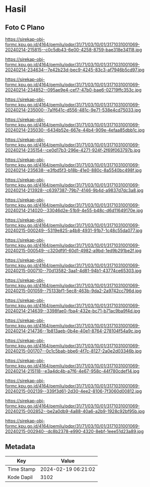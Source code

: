 # Hasil

## Foto C Plano

https://sirekap-obj-formc.kpu.go.id/4164/pemilu/pdpr/31/71/03/10/01/3171031001069-20240214-215815--c0c5db43-6e00-4258-8759-bae318e34118.jpg

https://sirekap-obj-formc.kpu.go.id/4164/pemilu/pdpr/31/71/03/10/01/3171031001069-20240214-234634--7e42b23d-bec9-4245-83c3-af7946b5cd97.jpg

https://sirekap-obj-formc.kpu.go.id/4164/pemilu/pdpr/31/71/03/10/01/3171031001069-20240214-234852--095ae9e4-cef7-47b0-bae6-02719ffc353c.jpg

https://sirekap-obj-formc.kpu.go.id/4164/pemilu/pdpr/31/71/03/10/01/3171031001069-20240214-235000--7a1f641c-d556-481c-9e71-538e4cd75033.jpg

https://sirekap-obj-formc.kpu.go.id/4164/pemilu/pdpr/31/71/03/10/01/3171031001069-20240214-235030--6434b52e-667e-44b4-909e-4efaa85dbb1c.jpg

https://sirekap-obj-formc.kpu.go.id/4164/pemilu/pdpr/31/71/03/10/01/3171031001069-20240214-235154--ce0d17b3-296e-4271-924f-2f69f063797b.jpg

https://sirekap-obj-formc.kpu.go.id/4164/pemilu/pdpr/31/71/03/10/01/3171031001069-20240214-235638--e3fbd5f3-b18b-41e0-880c-8a5540bc498f.jpg

https://sirekap-obj-formc.kpu.go.id/4164/pemilu/pdpr/31/71/03/10/01/3171031001069-20240214-213928--c6397387-79b7-4146-9b4d-a9837d7dc3a8.jpg

https://sirekap-obj-formc.kpu.go.id/4164/pemilu/pdpr/31/71/03/10/01/3171031001069-20240214-214020--33046d2e-51b9-4e55-b48c-d6d11649170e.jpg

https://sirekap-obj-formc.kpu.go.id/4164/pemilu/pdpr/31/71/03/10/01/3171031001069-20240215-000249--5319e825-a4b8-4931-91b7-1c48c55da077.jpg

https://sirekap-obj-formc.kpu.go.id/4164/pemilu/pdpr/31/71/03/10/01/3171031001069-20240215-000549--c320df91-60d1-4982-a9bd-1ed9b291be2f.jpg

https://sirekap-obj-formc.kpu.go.id/4164/pemilu/pdpr/31/71/03/10/01/3171031001069-20240215-000710--70d13582-3aa1-4d81-94b1-43774ce65303.jpg

https://sirekap-obj-formc.kpu.go.id/4164/pemilu/pdpr/31/71/03/10/01/3171031001069-20240215-001059--75133bf1-5ec8-463b-9da2-2a9742cc796d.jpg

https://sirekap-obj-formc.kpu.go.id/4164/pemilu/pdpr/31/71/03/10/01/3171031001069-20240214-214639--3398fae0-fba4-432e-bc71-b71ac9ba9f4d.jpg

https://sirekap-obj-formc.kpu.go.id/4164/pemilu/pdpr/31/71/03/10/01/3171031001069-20240214-214736--1b813aeb-0b4e-40e1-8764-278104f54a9c.jpg

https://sirekap-obj-formc.kpu.go.id/4164/pemilu/pdpr/31/71/03/10/01/3171031001069-20240215-001707--0c1c5bab-bbe6-4f7c-8127-2a0e2d03346b.jpg

https://sirekap-obj-formc.kpu.go.id/4164/pemilu/pdpr/31/71/03/10/01/3171031001069-20240214-215118--e3a4dc4b-a7f6-4e67-958c-44f780cdef14.jpg

https://sirekap-obj-formc.kpu.go.id/4164/pemilu/pdpr/31/71/03/10/01/3171031001069-20240215-002139--339f3d61-2d30-4ee2-8106-7f3060d00812.jpg

https://sirekap-obj-formc.kpu.go.id/4164/pemilu/pdpr/31/71/03/10/01/3171031001069-20240215-002852--be2a0db9-4a88-40a6-a2b9-1928c92bf95b.jpg

https://sirekap-obj-formc.kpu.go.id/4164/pemilu/pdpr/31/71/03/10/01/3171031001069-20240215-002940--dc8b2378-e990-4320-8ebf-1eee51d23a89.jpg


## Metadata

| Key        | Value               |
| ---------- | ------------------- |
| Time Stamp | 2024-02-19 06:21:02 |
| Kode Dapil | 3102                |



